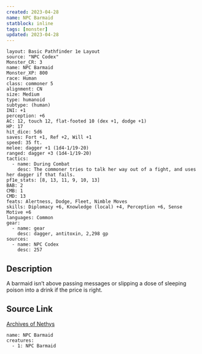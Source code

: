 ```yaml
---
created: 2023-04-28
name: NPC Barmaid
statblock: inline
tags: [monster]
updated: 2023-04-28
---
```

```statblock
layout: Basic Pathfinder 1e Layout
source: "NPC Codex"
Monster_CR: 3
name: NPC Barmaid
Monster_XP: 800
race: Human
class: commoner 5
alignment: CN
size: Medium
type: humanoid
subtype: (human)
INI: +1
perception: +6
AC: 12, touch 12, flat-footed 10 (dex +1, dodge +1)
HP: 17
hit_dice: 5d6
saves: Fort +1, Ref +2, Will +1
speed: 35 ft.
melee: dagger +1 (1d4-1/19-20)
ranged: dagger +3 (1d4-1/19-20)
tactics:
  - name: During Combat
    desc: The commoner tries to talk her way out of a fight, and uses her dagger if that fails.
pf1e_stats: [8, 13, 11, 9, 10, 13]
BAB: 2
CMB: 1
CMD: 13
feats: Alertness, Dodge, Fleet, Nimble Moves
skills: Diplomacy +6, Knowledge (local) +4, Perception +6, Sense Motive +6
languages: Common
gear:
  - name: gear
    desc: dagger, antitoxin, 2,298 gp
sources:
  - name: NPC Codex
    desc: 257
```
## Description
A barmaid isn’t above passing messages or slipping a dose of sleeping poison into a drink if the price is right.
## Source Link
[Archives of Nethys](https://aonprd.com/NPCDisplay.aspx?ItemName=Barmaid)
```encounter-table
name: NPC Barmaid
creatures:
  - 1: NPC Barmaid
```
